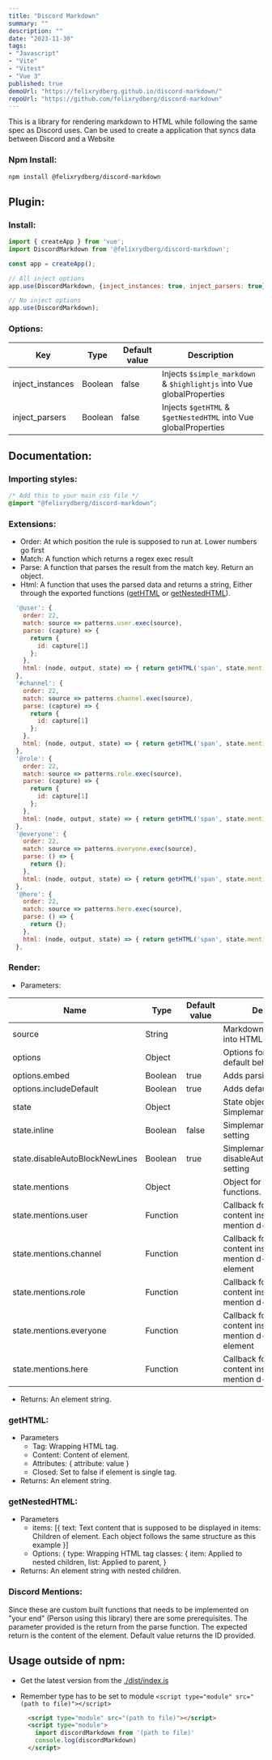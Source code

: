 ```yaml
---
title: "Discord Markdown"
summary: ""
description: ""
date: "2023-11-30"
tags:
- "Javascript"
- "Vite"
- "Vitest"
- "Vue 3"
published: true
demoUrl: "https://felixrydberg.github.io/discord-markdown/"
repoUrl: "https://github.com/felixrydberg/discord-markdown"
---
```

This is a library for rendering markdown to HTML while following the same spec as Discord uses. Can be used to create a application that syncs data between Discord and a Website

### Npm Install:
```bash
npm install @felixrydberg/discord-markdown
```

## Plugin:
### Install:
```js
import { createApp } from 'vue';
import DiscordMarkdown from '@felixrydberg/discord-markdown';

const app = createApp();

// All inject options
app.use(DiscordMarkdown, {inject_instances: true, inject_parsers: true});

// No inject options
app.use(DiscordMarkdown);
```

### Options:
| Key | Type | Default value | Description |
|---|---|---|---|
| inject_instances | Boolean | false | Injects ```$simple_markdown``` & ```$highlightjs``` into Vue globalProperties |
| inject_parsers | Boolean | false | Injects ```$getHTML``` & ```$getNestedHTML``` into Vue globalProperties |

## Documentation:

### Importing styles:
```css
/* Add this to your main css file */
@import "@felixrydberg/discord-markdown";
```

### Extensions:
- Order: At which position the rule is supposed to run at. Lower numbers go first
- Match: A function which returns a regex exec result
- Parse: A function that parses the result from the match key. Return an object.
- Html: A function that uses the parsed data and returns a string, Either through the exported functions ([getHTML](#gethtml) or [getNestedHTML](#getnestedhtml)).
```js
  '@user': {
    order: 22,
    match: source => patterns.user.exec(source),
    parse: (capture) => {
      return {
        id: capture[1]
      };
    },
    html: (node, output, state) => { return getHTML('span', state.mentions.user(node), { class: 'd-mention d-user' }); }
  },
  '#channel': {
    order: 22,
    match: source => patterns.channel.exec(source),
    parse: (capture) => {
      return {
        id: capture[1]
      };
    },
    html: (node, output, state) => { return getHTML('span', state.mentions.channel(node), { class: 'd-mention d-channel' }); }
  },
  '@role': {
    order: 22,
    match: source => patterns.role.exec(source),
    parse: (capture) => {
      return {
        id: capture[1]
      };
    },
    html: (node, output, state) => { return getHTML('span', state.mentions.role(node), { class: 'd-mention d-role' }); }
  },
  '@everyone': {
    order: 22,
    match: source => patterns.everyone.exec(source),
    parse: () => {
      return {};
    },
    html: (node, output, state) => { return getHTML('span', state.mentions.everyone(node), { class: 'd-mention d-user' }); }
  },
  '@here': {
    order: 22,
    match: source => patterns.here.exec(source),
    parse: () => {
      return {};
    },
    html: (node, output, state) => { return getHTML('span', state.mentions.here(node), { class: 'd-mention d-user' }); }
  },
```

### Render:
- Parameters:

| Name | Type | Default value | Description |
|---|---|---|---|
| source | String | | Markdown to be converted into HTML |
| options | Object | | Options for changing default behavior |
| options.embed | Boolean | true | Adds parsing of links |
| options.includeDefault | Boolean | true | Adds default parsing rules |
| state | Object | | State object for Simplemarkdown |
| state.inline | Boolean | false | Simplemarkdown inline setting |
| state.disableAutoBlockNewLines | Boolean | true | Simplemarkdown disableAutoBlockNewLines setting |
| state.mentions | Object | | Object for discord mention functions. []() |
| state.mentions.user | Function | | Callback for providing content inside a d-mention d-user element |
| state.mentions.channel | Function | | Callback for providing content inside a d-mention d-channel element |
| state.mentions.role | Function | | Callback for providing content inside a d-mention d-user element |
| state.mentions.everyone | Function | | Callback for providing content inside a d-mention d-everyone element |
| state.mentions.here | Function | | Callback for providing content inside a d-mention d-here element |
- Returns: An element string.

### getHTML:
- Parameters
  - Tag: Wrapping HTML tag.
  - Content: Content of element.
  - Attributes: {
    attribute: value
  }
  - Closed: Set to false if element is single tag.
- Returns: An element string.

### getNestedHTML:
- Parameters
  - items: [{
    text: Text content that is supposed to be displayed in
    items: Children of element. Each object follows the same structure as this example
  }]
  - Options: {
  type: Wrapping HTML tag
  classes: {
    item: Applied to nested children,
    list: Applied to parent,
  }
- Returns: An element string with nested children.

### Discord Mentions:
Since these are custom built functions that needs to be implemented on "your end" (Person using this library) there are some prerequisites. The parameter provided is the return from the parse function. The expected return is the content of the element. Default value returns the ID provided.

## Usage outside of npm:
- Get the latest version from the [./dist/index.js](https://github.com/felixrydberg/discord-markdown/blob/main/dist/index.js)
- Remember type has to be set to module ```<script type="module" src="(path to file)"></script>```

  ```html
    <script type="module" src="(path to file)"></script>
    <script type="module">
      import discordMarkdown from '(path to file)'
      console.log(discordMarkdown)
    </script>
  ```